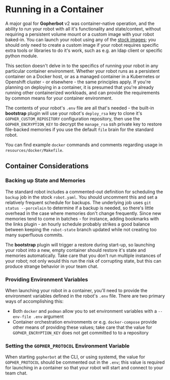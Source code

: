 # Running in a Container

A major goal for **Gopherbot** v2 was container-native operation, and the ability to run your robot with all it's functionality and state/context, without requiring a persistent volume mount or a custom image with your robot baked-in. You can launch your robot using any of the [stock images](https://hub.docker.com/r/lnxjedi/gopherbot); you should only need to create a custom image if your robot requires specific extra tools or libraries to do it's work, such as e.g. an ldap client or specific python module.

This section doesn't delve in to the specifics of running your robot in any particular container environment. Whether your robot runs as a persistent container on a Docker host, or as a managed container in a Kubernetes or Openshift cluster - or elsewhere - the same principles apply. If you're planning on deploying in a container, it is presumed that you're already running other containerized workloads, and can provide the requirements by common means for your container environment.

The contents of your robot's `.env` file are all that's needed - the built-in **bootstrap** plugin will use your robot's `deploy_rsa` key to clone it's `GOPHER_CUSTOM_REPOSITORY` configuration repository, then use the `GOPHER_ENCRYPTION_KEY` to decrypt the `manage_rsa` ssh private key to restore file-backed memories if you use the default `file` brain for the standard robot.

You can find example `docker` commands and comments regarding usage in `resources/docker/Makefile`.

## Container Considerations

### Backing up State and Memories
The standard robot includes a commented-out definition for scheduling the `backup` job in the stock `robot.yaml`. You should uncomment this and set a relatively frequent schedule for backups. The underlying job uses `git status --porcelain` to determine if a backup is needed, so there's little overhead in the case where memories don't change frequently. Since new memories tend to come in batches - for instance, adding bookmarks with the links plugin - an hourly schedule probably strikes a good balance between keeping the `robot-state` branch updated while not creating too many superfluous commits.

The **bootstrap** plugin will trigger a restore during start-up, so launching your robot into a new, empty container should restore it's state and memories automatically. Take care that you don't run multiple instances of your robot; not only would this run the risk of corrupting state, but this can produce strange behavior in your team chat.

### Providing Environment Variables
When launching your robot in a container, you'll need to provide the environment variables defined in the robot's `.env` file. There are two primary ways of accomplishing this:
* Both `docker` and `podman` allow you to set environment variables with a `--env-file .env` argument
* Container orchestration environments or e.g. `docker-compose` provide other means of providing these values; take care that the value for `GOPHER_ENCRYPTION_KEY` does not get committed to to a repository

### Setting the `GOPHER_PROTOCOL` Environment Variable
When starting `gopherbot` at the CLI, or using systemd, the value for `GOPHER_PROTOCOL` should be commented out in the `.env`; this value is required for launching in a container so that your robot will start and connect to your team chat.
